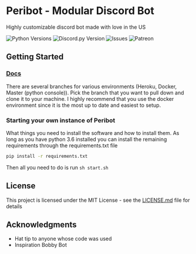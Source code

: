 # Peribot - Modular Discord Bot

Highly customizable discord bot made with love in the US

 ![Python Versions](https://img.shields.io/badge/python-3.6-blue?style=for-the-badge)
 ![Discord.py Version](https://img.shields.io/badge/discord.py-1.2.5-blue?style=for-the-badge)
 ![Issues](https://img.shields.io/github/issues/jcsumlin/Peribot?style=for-the-badge)
 ![Patreon](https://img.shields.io/endpoint.svg?url=https%3A%2F%2Fshieldsio-patreon.herokuapp.com%2Fbotboi&style=for-the-badge)

## Getting Started
### [Docs](https://github.com/jcsumlin/Peribot)
There are several branches for various environments (Heroku, Docker, Master (python console)). Pick the branch that you want to pull down and clone it to your machine.
I highly recommend that you use the docker environment since it is the most up to date and easiest to setup.
### Starting your own instance of Peribot

What things you need to install the software and how to install them. As long as you have python 3.6 installed you can install the remaining requirements through the requirements.txt file

```bash
pip install -r requirements.txt
```

Then all you need to do is run `sh start.sh`


## License

This project is licensed under the MIT License - see the [LICENSE.md](LICENSE.md) file for details

## Acknowledgments

* Hat tip to anyone whose code was used
* Inspiration Bobby Bot

